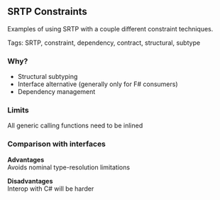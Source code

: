 ## SRTP Constraints
Examples of using SRTP with a couple different constraint techniques.

Tags: SRTP, constraint, dependency, contract, structural, subtype

### Why?
 - Structural subtyping
 - Interface alternative (generally only for F# consumers)
 - Dependency management

### Limits
All generic calling functions need to be inlined

### Comparison with interfaces
__Advantages__  
Avoids nominal type-resolution limitations

__Disadvantages__  
Interop with C# will be harder
